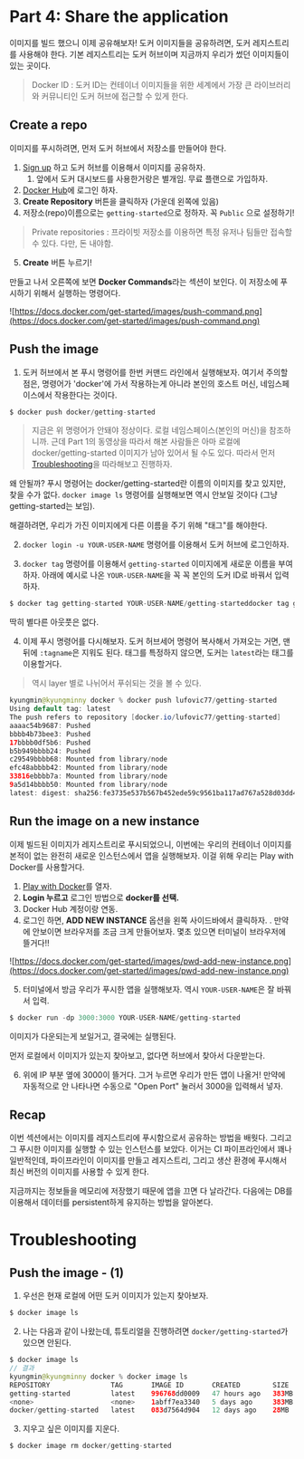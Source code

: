 # Part 4: Share the application
이미지를 빌드 했으니 이제 공유해보자! 도커 이미지들을 공유하려면, 도커 레지스트리를 사용해야 한다. 기본 레지스트리는 도커 허브이며 지금까지 우리가 썼던 이미지들이 있는 곳이다.

> Docker ID
: 도커 ID는 컨테이너 이미지들을 위한 세계에서 가장 큰 라이브러리와 커뮤니티인 도커 허브에 접근할 수 있게 한다.

## Create a repo

이미지를 푸시하려면, 먼저 도커 허브에서 저장소를 만들어야 한다.

1. [Sign up](https://www.docker.com/pricing?utm_source=docker&utm_medium=webreferral&utm_campaign=docs_driven_upgrade) 하고 도커 허브를 이용해서 이미지를 공유하자. 
    1. 앞에서 도커 대시보드를 사용한거랑은 별개임. 무료 플랜으로 가입하자. 
2. [Docker Hub](https://hub.docker.com/)에 로그인 하자. 
3. **Create Repository** 버튼을 클릭하자 (가운데 왼쪽에 있음)
4. 저장소(repo)이름으로는 `getting-started`으로 정하자. 꼭 `Public` 으로 설정하기!

> Private repositories
: 프라이빗 저장소를 이용하면 특정 유저나 팀들만 접속할 수 있다. 다만, 돈 내야함.

5. **Create** 버튼 누르기!

만들고 나서 오른쪽에 보면 **Docker Commands**라는 섹션이 보인다. 이 저장소에 푸시하기 위해서 실행하는 명령어다. 

![https://docs.docker.com/get-started/images/push-command.png](https://docs.docker.com/get-started/images/push-command.png)

## Push the image

1) 도커 허브에서 본 푸시 명령어를 한번 커맨드 라인에서 실행해보자. 여기서 주의할 점은, 명령어가 'docker'에 가서 작용하는게 아니라 본인의 호스트 머신, 네임스페이스에서 작용한다는 것이다. 

```java
$ docker push docker/getting-started
```

> 지금은 위 명령어가 안돼야 정상이다. 로컬 네임스페이스(본인의 머신)을 참조하니까. 근데 Part 1의 동영상을 따라서 해본 사람들은 아마 로컬에 docker/getting-started 이미지가 남아 있어서 될 수도 있다. 따라서 먼저 [Troubleshooting](#Troubleshooting)을 따라해보고 진행하자.

왜 안될까? 푸시 명령어는 docker/getting-started란 이름의 이미지를 찾고 있지만, 찾을 수가 없다. `docker image ls` 명령어를 실행해보면 역시 안보일 것이다 (그냥 getting-started는 보임).

해결하려면, 우리가 가진 이미지에게 다른 이름을 주기 위해 "태그"를 해야한다. 

2) `docker login -u YOUR-USER-NAME` 명령어를 이용해서 도커 허브에 로그인하자. 

3) `docker tag` 명령어를 이용해서 `getting-started` 이미지에게 새로운 이름을 부여하자. 아래에 예시로 나온 `YOUR-USER-NAME`을 꼭 꼭 본인의 도커 ID로 바꿔서 입력하자.

```java
$ docker tag getting-started YOUR-USER-NAME/getting-starteddocker tag getting-started YOUR-USER-NAME/getting-started
```

딱히 별다른 아웃풋은 없다. 

4) 이제 푸시 명령어를 다시해보자. 도커 허브세어 명령어 복사해서 가져오는 거면, 맨 뒤에 `:tagname`은 지워도 된다. 태그를 특정하지 않으면, 도커는 `latest`라는 태그를 이용할거다. 

> 역시 layer 별로 나뉘어서 푸쉬되는 것을 볼 수 있다.

```java
kyungmin@kyungminny docker % docker push lufovic77/getting-started
Using default tag: latest
The push refers to repository [docker.io/lufovic77/getting-started]
aaaac54b9687: Pushed 
bbbb4b73bee3: Pushed 
17bbbb0df5b6: Pushed 
b5b949bbbb24: Pushed 
c29549bbbb68: Mounted from library/node 
efc48abbbb42: Mounted from library/node 
33816ebbbb7a: Mounted from library/node 
9a5d14bbbb50: Mounted from library/node 
latest: digest: sha256:fe3735e537b567b452ede59c9561ba117ad767a528d03dd459d9d48bac256896 size: 2000
```

## Run the image on a new instance

이제 빌드된 이미지가 레지스트리로 푸시되었으니, 이번에는 우리의 컨테이너 이미지를 본적이 없는 완전히 새로운 인스턴스에서 앱을 실행해보자. 이걸 위해 우리는 Play with Docker를 사용할거다. 

1. [Play with Docker](https://labs.play-with-docker.com/)를 열자. 
2. **Login 누르고** 로그인 방법으로 **docker를 선택.** 
3. Docker Hub 계정이랑 연동.
4. 로그인 하면, **ADD NEW INSTANCE** 옵션을 왼쪽 사이드바에서 클릭하자. . 만약에 안보이면 브라우저를 조금 크게 만들어보자. 몇초 있으면 터미널이 브라우저에 뜰거다!!

![https://docs.docker.com/get-started/images/pwd-add-new-instance.png](https://docs.docker.com/get-started/images/pwd-add-new-instance.png)

5. 터미널에서 방금 우리가 푸시한 앱을 실행해보자. 역시 `YOUR-USER-NAME`은 잘 바꿔서 입력. 

```java
$ docker run -dp 3000:3000 YOUR-USER-NAME/getting-started
```

이미지가 다운되는게 보일거고, 결국에는 실행된다. 

먼저 로컬에서 이미지가 있는지 찾아보고, 없다면 허브에서 찾아서 다운받는다. 

6. 위에 IP 부분 옆에 3000이 뜰거다. 그거 누르면 우리가 만든 앱이 나올거! 만약에 자동적으로 안 나타나면 수동으로 "Open Port" 눌러서 3000을 입력해서 넣자. 

## Recap

이번 섹션에서는 이미지를 레지스트리에 푸시함으로서 공유하는 방법을 배웟다. 그리고 그 푸시한 이미지를 실행할 수 있는 인스턴스를 보았다. 이거는 CI 파이프라인에서 꽤나 일반적인데, 파이프라인이 이미지를 만들고 레지스트리, 그리고 생산 환경에 푸시해서 최신 버전의 이미지를 사용할 수 있게 한다. 

지금까지는 정보들을 메모리에 저장했기 때문에 앱을 끄면 다 날라간다. 다음에는 DB를 이용해서 데이터를 persistent하게 유지하는 방법을 알아본다. 

# Troubleshooting

## Push the image - (1)

1) 우선은 현재 로컬에 어떤 도커 이미지가 있는지 찾아보자.

```java
$ docker image ls
```

2) 나는 다음과 같이 나왔는데, 튜토리얼을 진행하려면 `docker/getting-started`가 있으면 안된다. 

```java
$ docker image ls
// 결과
kyungmin@kyungminny docker % docker image ls    
REPOSITORY               TAG       IMAGE ID       CREATED        SIZE
getting-started          latest    996768dd0009   47 hours ago   383MB
<none>                   <none>    1abff7ea3340   5 days ago     383MB
docker/getting-started   latest    083d7564d904   12 days ago    28MB
```

3) 지우고 싶은 이미지를 지운다.

```java
$ docker image rm docker/getting-started
```
